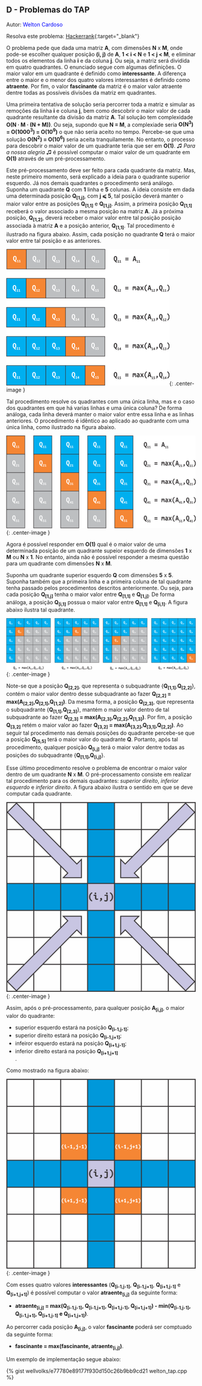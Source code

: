 ## D - Problemas do TAP
<div id="tap"></div>

Autor: <font color = "blue">Welton Cardoso</font>

Resolva este problema: [Hackerrank][hackerrank-d]{:target="_blank"}

O problema pede que dada uma matriz **A**, com dimensões **N** x **M**, onde pode-se escolher qualquer posição **(i, j)** de **A**, **1 < i < N** e **1 < j < M**, e eliminar todos os elementos da linha **i** e da coluna **j**. Ou seja, a matriz será dividida em quatro quadrantes. O enunciado segue com algumas definições. O maior valor em um quadrante é definido
como **interessante**. A diferença entre o maior e o menor dos quatro valores interessantes é definido
como **atraente**. Por fim, o valor **fascinante** da matriz é o maior valor atraente dentre todas as
possíveis divisões da matriz em quadrantes.

Uma primeira tentativa de solução seria percorrer toda a matriz e simular as remoções da linha **i** e coluna **j**, bem como descobrir o maior valor de cada quadrante resultante da divisão da matriz **A**. Tal solução tem complexidade <b>O(N &middot; M &middot; (N + M))</b>. Ou seja, supondo que **N = M**, a complexiade seria <b>O(N<sup>3</sup>) = O(1000<sup>3</sup>) = O(10<sup>9</sup>)</b> o que não seria aceito no tempo. Percebe-se que uma solução <b>O(N<sup>2</sup>) = O(10<sup>6</sup>)</b> seria aceita tranquilamente. No entanto, o processo para descobrir o maior valor de um quadrante teria que ser em <b>O(1)</b>. &#9835; *Para a nossa alegria* &#9835; é possível computar o maior valor de um quadrante em <b>O(1)</b> através de um pré-processamento. 

Este pré-processamento deve ser feito para cada quadrante da matriz. Mas, neste primeiro momento, será explicado a ideia para o quadrante superior esquerdo. Já nos demais quadrantes o procedimento será análogo. Suponha um quadrante **Q** com **1** linha e **5** colunas. A ideia consiste em dada uma determinada posição <b>Q<sub>[1,j]</sub></b>, com <b>j &#10877; 5</b>, tal posição deverá manter o maior valor entre as posições <b>Q<sub>[1,1]</sub></b> e <b>Q<sub>[1,j]</sub></b>. Assim, a primeira posição <b>Q<sub>[1,1]</sub></b> receberá o valor associado a mesma posição na matriz **A**. Já a próxima posição, <b>Q<sub>[1,2]</sub></b>, deverá receber o maior valor entre tal posição posição associada à matriz **A** e a posição anterior, <b>Q<sub>[1,1]<sub></b>. Tal procedimento é ilustrado na figura abaixo. Assim, cada posição no quadrante **Q** terá o maior valor entre tal posição e as anteriores.

![d1](/_assets/images/tap1.png){: .center-image }

Tal procedimento resolve os quadrantes com uma única linha, mas e o caso dos quadrantes em que há varias linhas e uma única coluna? De forma análoga, cada linha deverá manter o maior valor entre essa linha e as linhas anteriores. O procedimento é idêntico ao aplicado ao quadrante com uma única linha, como ilustrado na figura abaixo.

![d2](/_assets/images/tap2.png){: .center-image }

Agora é possível responder em **O(1)** qual é o maior valor de uma determinada posição de um quadrante supeior esquerdo de dimensões **1** x **M** ou **N** x **1**. No entanto, ainda não é possível responder a mesma questão para um quadrante com dimensões **N** x **M**. 

Suponha um quadrante superior esquerdo **Q** com dimensões **5** x **5**. Suponha também que a primeira linha e a primeira coluna de tal quadrante tenha passado pelos procedimentos descritos anteriormente. Ou seja, para cada posição <b>Q<sub>[1,j]</sub></b> tenha o maior valor entre <b>Q<sub>[1,1]</sub></b> e <b>Q<sub>[1,j]</sub></b>. De forma análoga, a posição <b>Q<sub>[i,1]</sub></b> possua o maior valor entre <b>Q<sub>[1,1]</sub></b> e <b>Q<sub>[i,1]</sub></b>. A figura abaixo ilustra tal quadrante.

![d3](/_assets/images/tap3.png){: .center-image }

Note-se que a posição <b>Q<sub>[2,2]</sub></b>, que representa o subquadrante {<b>Q<sub>[1,1]</sub></b>,<b>Q<sub>[2,2]</sub></b>}, contém o maior valor dentro desse subquadrante ao fazer <b>Q<sub>[2,2]</sub> = max(A<sub>[2,2]</sub>,Q<sub>[2,1]</sub>,Q<sub>[1,2]</sub>)</b>. Da mesma forma, a posição <b>Q<sub>[2,3]</sub></b>, que representa o subquadrante {<b>Q<sub>[1,1]</sub></b>,<b>Q<sub>[2,3]</sub></b>}, mantém o maior valor dentro de tal subquadrante ao fazer <b>Q<sub>[2,3]</sub> = max(A<sub>[2,3]</sub>,Q<sub>[2,2]</sub>,Q<sub>[1,3]</sub>)</b>. Por fim, a posição <b>Q<sub>[3,2]</sub></b> retém o maior valor ao fazer <b>Q<sub>[3,2]</sub> = max(A<sub>[3,2]</sub>,Q<sub>[3,1]</sub>,Q<sub>[2,2]</sub>)</b>. Ao seguir tal procedimento nas demais posições do quadrante percebe-se que a posição <b>Q<sub>[5,5]</sub></b> terá o maior valor do quadrante **Q**. Portanto, após tal procedimento, qualquer posição <b>Q<sub>[i,j]</sub></b> terá o maior valor dentre todas as posições do subquadrante {<b>Q<sub>[1,1]</sub>,Q<sub>[i,j]</sub></b>}.

Esse último procedimento resolve o problema de encontrar o maior valor dentro de um quadrante **N** x **M**. O pré-processamento consiste em realizar tal procedimento para os demais quadrantes: *superior direito*, *inferior esquerdo* e *inferior direito*. A figura abaixo ilustra o sentido em que se deve computar cada quadrante.

![d1](/_assets/images/mat_seta.png){: .center-image }

Assim, após o pré-processamento, para qualquer posição <b>A<sub>[i,j]</sub></b>, o maior valor do quadrante:
<ul>
  <li> superior esquerdo estará na posição <b>Q<sub>[i-1,j-1]</sub></b>; </li>
  <li> superior direito estará na posição <b>Q<sub>[i-1,j+1]</sub></b>;</li>
  <li> infeiror esquerdo estará na posição <b>Q<sub>[i+1,j-1]</sub></b>;</li>
  <li> inferior direito estará na posição <b>Q<sub>[i+1,j+1]</sub></b></li>.
</ul>

Como mostrado na figura abaixo:

![d1](/_assets/images/mat_pos.png){: .center-image }
    
Com esses quatro valores **interessantes** (<b>Q<sub>[i-1,j-1]</sub></b>, <b>Q<sub>[i-1,j+1]</sub></b>, <b>Q<sub>[i+1,j-1]</sub></b> e <b>Q<sub>[i+1,j+1]</sub></b>) é possível computar o valor <b>atraente<sub>[i,j]</sub></b> da seguinte forma:
<ul>
  <li> <b>atraente<sub>[i,j]</sub> = max(<b>Q<sub>[i-1,j-1]</sub></b>, <b>Q<sub>[i-1,j+1]</sub></b>, <b>Q<sub>[i+1,j-1]</sub></b>, <b>Q<sub>[i+1,j+1]</sub></b>) - min(<b>Q<sub>[i-1,j-1]</sub></b>, <b>Q<sub>[i-1,j+1]</sub></b>, <b>Q<sub>[i+1,j-1]</sub></b> e <b>Q<sub>[i+1,j+1]</sub></b>)</b>.</li>
</ul>

Ao percorrer cada posição <b>A<sub>[i,j]</sub></b>, o valor **fascinante** poderá ser comptuado da seguinte forma:

<ul>
  <li> <b>fascinante = max(fascinante, atraente<sub>[i,j]</sub>)</b>. </li>
</ul>

Um exemplo de implementação segue abaixo:

{% gist wellvolks/e77780e89177f930d150c26b9bb9cd21 welton_tap.cpp %}

[hackerrank-d]: https://www.hackerrank.com/contests/2-competicao-de-programacao-infufg-20182/challenges/problemas-do-tap

